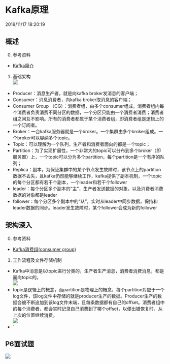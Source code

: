 # Kafka原理 #
2019/11/17 18:20:19 

## 概述 ##
0. 参考资料
 - [Kafka简介](https://www.cnblogs.com/BYRans/p/6054930.html)
1. 基础架构  
![](https://i.imgur.com/IeQLJ1V.png)  
 - Producer：消息生产者，就是向kafka broker发消息的客户端；
 - Consumer：消息消费者，向kafka broker取消息的客户端；
 - Consumer Group （CG）：消费者组，由多个consumer组成。消费者组内每个消费者负责消费不同分区的数据，一个分区只能由一个消费者消费；消费者组之间互不影响。所有的消费者都属于某个消费者组，即消费者组是逻辑上的一个订阅者。
 - Broker：一台kafka服务器就是一个broker。一个集群由多个broker组成。一个broker可以容纳多个topic。
 - Topic：可以理解为一个队列，生产者和消费者面向的都是一个topic；
 - Partition：为了实现扩展性，一个非常大的topic可以分布到多个broker（即服务器）上，一个topic可以分为多个partition，每个partition是一个有序的队列；
 - Replica：副本，为保证集群中的某个节点发生故障时，该节点上的partition数据不丢失，且kafka仍然能够继续工作，kafka提供了副本机制，一个topic的每个分区都有若干个副本，一个leader和若干个follower
 - leader：每个分区多个副本的“主”，生产者发送数据的对象，以及消费者消费数据的对象都是leader
 - follower：每个分区多个副本中的“从”，实时从leader中同步数据，保持和leader数据的同步。leader发生故障时，某个follower会成为新的follower

## 架构深入 ##
0. 参考资料
 - [Kafka消费组(consumer group)](https://www.cnblogs.com/huxi2b/p/6223228.html)
1. 工作流程及文件存储机制  
 - Kafka中消息是以topic进行分类的，生产者生产消息，消费者消费消息，都是面向topic的。  
![](https://i.imgur.com/AItkADk.png)
 - topic是逻辑上的概念，而partition是物理上的概念，每个partition对应于一个log文件，该log文件中存储的就是producer生产的数据。Producer生产的数据会被不断追加到该log文件末端，且每条数据都有自己的offset。消费者组中的每个消费者，都会实时记录自己消费到了哪个offset，以便出错恢复时，从上次的位置继续消费。  
![](https://i.imgur.com/cOOpfHH.png)
 - `


## P6面试题 ##
![](https://i.imgur.com/DSpBRe8.png)